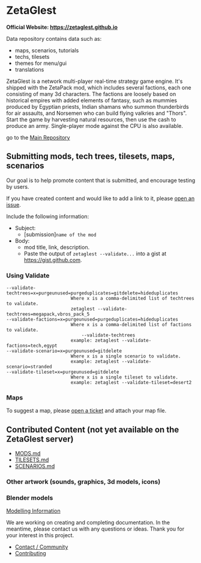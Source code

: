 # ZetaGlest

**Official Website: https://zetaglest.github.io**

Data repository contains data such as:
- maps, scenarios, tutorials
- techs, tilesets
- themes for menu/gui
- translations

ZetaGlest is a network multi-player real-time strategy game engine.
It's shipped with the ZetaPack mod, which includes several factions,
each one consisting of many 3d characters. The factions are loosely
based on historical empires with added elements of fantasy, such as
mummies produced by Egyptian priests, Indian shamans who summon
thunderbirds for air assaults, and Norsemen who can build flying
valkries and "Thors". Start the game by harvesting natural resources,
then use the cash to produce an army. Single-player mode against the
CPU is also available.

go to the [Main Repository](https://github.com/ZetaGlest/zetaglest-source)

## Submitting mods, tech trees, tilesets, maps, scenarios

Our goal is to help promote content that is submitted, and encourage
testing by users.

If you have created content and would like to add a link to it, please
[open an issue](https://github.com/ZetaGlest/zetaglest-data/issues).

Include the following information:

* Subject:
  * [submission]`name of the mod`
* Body:
  * mod title, link, description.
  * Paste the output of `zetaglest --validate...` into a gist at
          https://gist.github.com.


### Using Validate

```
--validate-techtrees=x=purgeunused=purgeduplicates=gitdelete=hideduplicates
                     	Where x is a comma-delimited list of techtrees to validate.
                     	zetaglest --validate-techtrees=megapack,vbros_pack_5
--validate-factions=x=purgeunused=purgeduplicates=hideduplicates
                     	Where x is a comma-delimited list of factions to validate.
                     	    --validate-techtrees
                     	example: zetaglest --validate-factions=tech,egypt
--validate-scenario=x=purgeunused=gitdelete
                     	Where x is a single scenario to validate.
                     	example: zetaglest --validate-scenario=stranded
--validate-tileset=x=purgeunused=gitdelete
                     	Where x is a single tileset to validate.
                     	example: zetaglest --validate-tileset=desert2
```

### Maps

To suggest a map, please [open a ticket](https://github.com/ZetaGlest/zetaglest-data/issues) and attach your map file.

## Contributed Content (not yet available on the ZetaGlest server)

* [MODS.md](https://github.com/ZetaGlest/zetaglest-data/blob/develop/MODS.md)
* [TILESETS.md](https://github.com/ZetaGlest/zetaglest-data/blob/develop/TILESETS.md)
* [SCENARIOS.md](https://github.com/ZetaGlest/zetaglest-data/blob/develop/SCENARIOS.md)

### Other artwork (sounds, graphics, 3d models, icons)

### Blender models

[Modelling Information](https://zetaglest.github.io/docs/modelling/)

We are working on creating and completing documentation. In the
meantime, please contact us with any questions or ideas. Thank you for
your interest in this project.

* [Contact / Community](https://github.com/ZetaGlest/zetaglest-source#contact)
* [Contributing](https://github.com/ZetaGlest/zetaglest-source/blob/develop/CONTRIBUTING.md)
